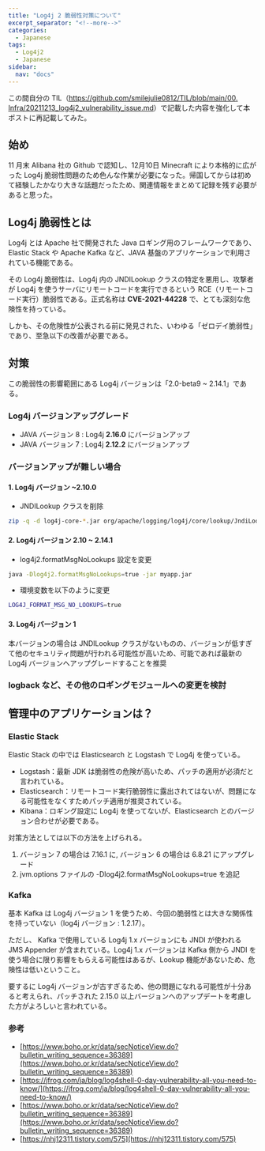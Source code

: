 ```yaml
---
title: "Log4j 2 脆弱性対策について"
excerpt_separator: "<!--more-->"
categories:
  - Japanese
tags:
  - Log4j2
  - Japanese
sidebar:
  nav: "docs"
---
```


この間自分の TIL（[https://github.com/smilejulie0812/TIL/blob/main/00. Infra/20211213_log4j2_vulnerability_issue.md](https://github.com/smilejulie0812/TIL/blob/main/00.%20Infra/20211213_log4j2_vulnerability_issue.md)）で記載した内容を強化して本ポストに再記載してみた。

## 始め

11 月末 Alibana 社の Github で認知し、12月10日 Minecraft により本格的に広がった Log4j 脆弱性問題のため色んな作業が必要になった。帰国してからは初めて経験したかなり大きな話題だったため、関連情報をまとめて記録を残す必要があると思った。

## Log4j 脆弱性とは

Log4j とは Apache 社で開発された Java ロギング用のフレームワークであり、Elastic Stack や Apache Kafka など、JAVA 基盤のアプリケーションで利用されている機能である。

その Log4j 脆弱性は、Log4j 内の JNDILookup クラスの特定を悪用し、攻撃者が Log4j を使うサーバにリモートコードを実行できるという RCE（リモートコード実行）脆弱性である。正式名称は **CVE-2021-44228** で、とても深刻な危険性を持っている。

しかも、その危険性が公表される前に発見された、いわゆる「ゼロデイ脆弱性」であり、至急以下の改善が必要である。

## 対策

この脆弱性の影響範囲にある Log4j バージョンは「2.0-beta9 ~ 2.14.1」である。

### Log4j バージョンアップグレード

- JAVA バージョン 8 : Log4j **2.16.0** にバージョンアップ
- JAVA バージョン 7 : Log4j **2.12.2** にバージョンアップ

### バージョンアップが難しい場合

#### 1. Log4j バージョン ~2.10.0

- JNDILookup クラスを削除
```bash
zip -q -d log4j-core-*.jar org/apache/logging/log4j/core/lookup/JndiLookup.class
```

#### 2. Log4j バージョン 2.10 ~ 2.14.1

- log4j2.formatMsgNoLookups 設定を変更
```bash
java -Dlog4j2.formatMsgNoLookups=true -jar myapp.jar
```

- 環境変数を以下のように変更
```bash
LOG4J_FORMAT_MSG_NO_LOOKUPS=true
```

#### 3. Log4j バージョン 1

本バージョンの場合は JNDILookup クラスがないものの、バージョンが低すぎて他のセキュリティ問題が行われる可能性が高いため、可能であれば最新の Log4j バージョンへアップグレードすることを推奨

### logback など、その他のロギングモジュールへの変更を検討

## 管理中のアプリケーションは？

### Elastic Stack

Elastic Stack の中では Elasticsearch と Logstash で Log4j を使っている。

* Logstash：最新 JDK は脆弱性の危険が高いため、パッチの適用が必須だと言われている。
* Elasticsearch：リモートコード実行脆弱性に露出されてはないが、問題になる可能性をなくすためパッチ適用が推奨されている。
* Kibana：ロギング設定に Log4j を使ってないが、Elasticsearch とのバージョン合わせが必要である。

対策方法としては以下の方法を上げられる。

1. バージョン 7 の場合は 7.16.1 に, バージョン 6 の場合は 6.8.21 にアップグレード
2. jvm.options ファイルの -Dlog4j2.formatMsgNoLookups=true を追記

### Kafka

基本 Kafka は Log4j バージョン 1 を使うため、今回の脆弱性とは大きな関係性を持っていない（log4j バージョン : 1.2.17）。

ただし、 Kafka で使用している Log4j 1.x バージョンにも JNDI が使われる JMS Appender が含まれている。Log4j 1.x バージョンは Kafka 側から JNDI を使う場合に限り影響をもらえる可能性はあるが、Lookup 機能があないため、危険性は低いということ。

要するに Log4j バージョンが古すぎるため、他の問題になれる可能性が十分あると考えられ、パッチされた 2.15.0 以上バージョンへのアップデートを考慮した方がよろしいと言われている。

### 参考

* [https://www.boho.or.kr/data/secNoticeView.do?bulletin_writing_sequence=36389](https://www.boho.or.kr/data/secNoticeView.do?bulletin_writing_sequence=36389)
* [https://jfrog.com/ja/blog/log4shell-0-day-vulnerability-all-you-need-to-know/](https://jfrog.com/ja/blog/log4shell-0-day-vulnerability-all-you-need-to-know/)
* [https://www.boho.or.kr/data/secNoticeView.do?bulletin_writing_sequence=36389](https://www.boho.or.kr/data/secNoticeView.do?bulletin_writing_sequence=36389)
* [https://nhj12311.tistory.com/575](https://nhj12311.tistory.com/575)

